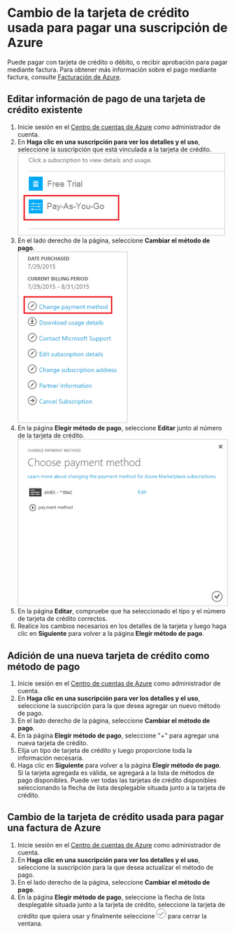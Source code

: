 <properties
	pageTitle="Cambio de la tarjeta de crédito usada para pagar una suscripción de Azure | Microsoft Azure"
	description="Describe cómo cambiar la tarjeta de crédito que se usa para pagar una suscripción de Azure"
	services="billing"
	documentationCenter=""
	authors="genlin"
	manager="jarrettr"
	editor="meerak"
	tags="billing"
	/>

<tags
	ms.service="billing"
	ms.workload="na"
	ms.tgt_pltfrm="na"
	ms.devlang="na"
	ms.topic="article"
	ms.date="10/21/2015"
	ms.author="genli"/>

# Cambio de la tarjeta de crédito usada para pagar una suscripción de Azure

Puede pagar con tarjeta de crédito o débito, o recibir aprobación para pagar mediante factura. Para obtener más información sobre el pago mediante factura, consulte [Facturación de Azure](https://azure.microsoft.com/pricing/invoicing/).

## Editar información de pago de una tarjeta de crédito existente
1. Inicie sesión en el [Centro de cuentas de Azure](https://account.windowsazure.com/Subscriptions) como administrador de cuenta.
2. En **Haga clic en una suscripción para ver los detalles y el uso**, seleccione la suscripción que está vinculada a la tarjeta de crédito.</br> ![selectsub](./media/billing-how-to-change-credit-card/selectsub.png)
3. En el lado derecho de la página, seleccione **Cambiar el método de pago**.</br> ![changesub](./media/billing-how-to-change-credit-card/changesub.png)
4. En la página **Elegir método de pago**, seleccione **Editar** junto al número de la tarjeta de crédito.</br> ![changesub](./media/billing-how-to-change-credit-card/editcard.png)
5. En la página **Editar**, compruebe que ha seleccionado el tipo y el número de tarjeta de crédito correctos.
6. Realice los cambios necesarios en los detalles de la tarjeta y luego haga clic en **Siguiente** para volver a la página **Elegir método de pago**.

## Adición de una nueva tarjeta de crédito como método de pago
1. Inicie sesión en el [Centro de cuentas de Azure](https://account.windowsazure.com/Subscriptions) como administrador de cuenta.
2. En **Haga clic en una suscripción para ver los detalles y el uso**, seleccione la suscripción para la que desea agregar un nuevo método de pago.
3. En el lado derecho de la página, seleccione **Cambiar el método de pago**.
4. En la página **Elegir método de pago**, seleccione "+" para agregar una nueva tarjeta de crédito.
5. Elija un tipo de tarjeta de crédito y luego proporcione toda la información necesaria.
6. Haga clic en **Siguiente** para volver a la página **Elegir método de pago**. Si la tarjeta agregada es válida, se agregará a la lista de métodos de pago disponibles. Puede ver todas las tarjetas de crédito disponibles seleccionando la flecha de lista desplegable situada junto a la tarjeta de crédito.

## Cambio de la tarjeta de crédito usada para pagar una factura de Azure
1. Inicie sesión en el [Centro de cuentas de Azure](https://account.windowsazure.com/Subscriptions) como administrador de cuenta.
2. En **Haga clic en una suscripción para ver los detalles y el uso**, seleccione la suscripción para la que desea actualizar el método de pago.
3. En el lado derecho de la página, seleccione **Cambiar el método de pago**.
4. En la página **Elegir método de pago**, seleccione la flecha de lista desplegable situada junto a la tarjeta de crédito, seleccione la tarjeta de crédito que quiera usar y finalmente seleccione ![checkbutton](./media/billing-how-to-change-credit-card/checkbutton.png) para cerrar la ventana.

<!---HONumber=AcomDC_0128_2016-->